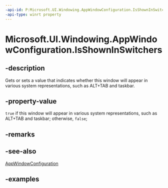 ```yaml
---
-api-id: P:Microsoft.UI.Windowing.AppWindowConfiguration.IsShownInSwitchers
-api-type: winrt property
---
```


# Microsoft.UI.Windowing.AppWindowConfiguration.IsShownInSwitchers

<!--
public bool IsShownInSwitchers { get; set; }
-->

## -description

Gets or sets a value that indicates whether this window will appear in various system representations, such as ALT+TAB and taskbar.

## -property-value

`true` if this window will appear in various system representations, such as ALT+TAB and taskbar; otherwise, `false`;

## -remarks

## -see-also

[AppWindowConfiguration](appwindowconfiguration.md)

## -examples
